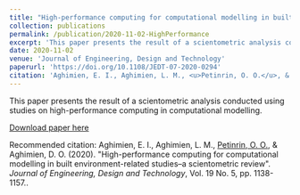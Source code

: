 ```yaml
---
title: "High-performance computing for computational modelling in built environment-related studies–a scientometric review"
collection: publications
permalink: /publication/2020-11-02-HighPerformance
excerpt: 'This paper presents the result of a scientometric analysis conducted using studies on high-performance computing in computational modelling.'
date: 2020-11-02
venue: 'Journal of Engineering, Design and Technology'
paperurl: 'https://doi.org/10.1108/JEDT-07-2020-0294'
citation: 'Aghimien, E. I., Aghimien, L. M., <u>Petinrin, O. O.</u>, & Aghimien, D. O. (2020). &quot;High-performance computing for computational modelling in built environment-related studies–a scientometric review&quot;. <i>Journal of Engineering, Design and Technology</i>, Vol. 19 No. 5, pp. 1138-1157..'
---
```

This paper presents the result of a scientometric analysis conducted using studies on high-performance computing in computational modelling.

[Download paper here](http://olutomilayo.github.io/files/Paper9.pdf)

Recommended citation: Aghimien, E. I., Aghimien, L. M., <u>Petinrin, O. O.</u>, & Aghimien, D. O. (2020). "High-performance computing for computational modelling in built environment-related studies–a scientometric review". <i>Journal of Engineering, Design and Technology</i>, Vol. 19 No. 5, pp. 1138-1157..
